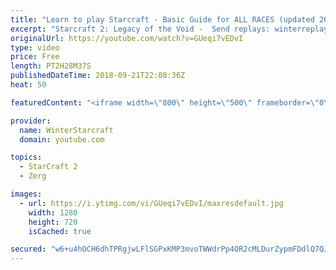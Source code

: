```yaml
---
title: "Learn to play Starcraft - Basic Guide for ALL RACES (updated 2017) #2"
excerpt: "Starcraft 2: Legacy of the Void -  Send replays: winterreplays@gmail.com ( -- Watch live at https://www.twitch.tv/wintergaming"
originalUrl: https://youtube.com/watch?v=GUeqi7vEDvI
type: video
price: Free
length: PT2H28M37S
publishedDateTime: 2018-09-21T22:08:36Z
heat: 50

featuredContent: "<iframe width=\"800\" height=\"500\" frameborder=\"0\" src=\"https://www.youtube.com/embed/GUeqi7vEDvI\" allow=\"accelerometer; autoplay; encrypted-media; gyroscope; picture-in-picture\" allowfullscreen></iframe>"

provider:
  name: WinterStarcraft
  domain: youtube.com

topics:
  - StarCraft 2
  - Zerg

images:
  - url: https://i.ytimg.com/vi/GUeqi7vEDvI/maxresdefault.jpg
    width: 1280
    height: 720
    isCached: true

secured: "w6+u4hOCH6dhTPRgjwLFlSGPxKMP3mvoTWWdrPp4OR2cMLDurZypmFDdlQ7QJMLk9Ph4CNK+qxsCILZmXjYMfOrzb/tpLPJ4Cs7VOuyr0sI/d9VuMSdJ9GtSNIf28RLjzGcNifUNbeWRPOIoqb68xxV7HNUmCcA4MTXW0OYcdzyAIxUPVpZgah5jgBvZJy6yUISRdr3+0tv/PTuzirQzacRv2jHbPzrpcJldut5MGxCRI+9Wu70BBkX2hdGWFF01xkbQaMAq9jZHmgEE8B5oUd0qHYcMBk6UULcjOF0Ba9DTDmCTC/pXijiVrrKKYWH9aycNBH0p2ICAWJNHqE0DiX+PlWa51dQpCzk4+mg6C292bpe+L3wdYhgWwOunklxqkH2ZSM6SUHZlI4kMbsmuO8mhOTufCTPsUbxIBEk/hPE=;VV/N/41wU2iJxWLhxHvuVw=="
---
```


